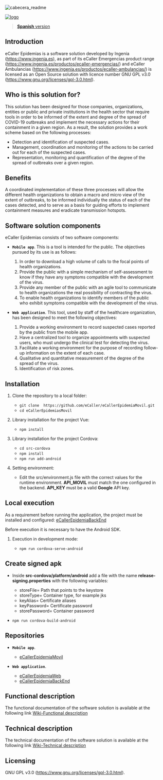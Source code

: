 ![cabecera_readme](/docs/img/cabecera_readme.png)

[![logo](/docs/img/logo.png)](https://www.ingenia.es)

> [**Spanish** version](https://github.com/eCaller/eCallerEpidemiaMovil/)

## Introduction

eCaller Epidemias is a software solution developed by Ingenia (https://www.ingenia.es), as part of its eCaller Emergencias product range (https://www.ingenia.es/productos/ecaller-emergencias/) and eCaller Ambulancias (https://www.ingenia.es/productos/ecaller-ambulancias/) is licensed as an Open Source solution with licence number GNU GPL v3.0 (https://www.gnu.org/licenses/gpl-3.0.html).

## Who is this solution for?

This solution has been designed for those companies, organizations, entities or public and private institutions in the health sector that require tools in order to be informed of the extent and degree of the spread of COVID-19 outbreaks and implement the necessary actions for their containment in a given region. As a result, the solution provides a work scheme based on the following processes:

* Detection and identification of suspected cases.
* Management, coordination and monitoring of the actions to be carried out for each of the suspected cases.
* Representation, monitoring and quantification of the degree of the spread of outbreaks over a given region.

## Benefits

A coordinated implementation of these three processes will allow the different health organizations to obtain a macro and micro view of the extent of outbreaks, to be informed individually the status of each of the cases detected, and to serve as a basis for guiding efforts to implement containment measures and eradicate transmission hotspots.

## Software solution components

eCaller Epidemias consists of two software components:

* **`Mobile app`**. This is a tool is intended for the public. The objectives pursued by its use is as follows:
    1. In order to download a high volume of calls to the focal points of health organizations.
    2. Provide the public with a simple mechanism of self-assessment to know if they have any symptoms compatible with the development of the virus.
    3. Provide any member of the public with an agile tool to communicate to health organizations the real possibility of contracting the virus.
    4. To enable health organizations to identify members of the public who exhibit symptoms compatible with the development of the virus.

* **`Web application`**. This tool, used by staff of the healthcare organization, has been designed to meet the following objectives:
    1. Provide a working environment to record suspected cases reported by the public from the mobile app.
    2. Have a centralized tool to organize appointments with suspected users, who must undergo the clinical test for detecting the virus.
    3. Facilitate a working environment for the purpose of recording follow-up information on the extent of each case.
    4. Qualitative and quantitative measurement of the degree of the spread of the virus.
    5. Identification of risk zones.

## Installation

1. Clone the repository to a local folder:
    * `git clone  https://github.com/eCaller/eCallerEpidemiaMovil.git`
    * `cd eCallerEpidemiasMovil`

2. Library installation for the project Vue:
    * `npm install`

3. Library installation for the project Cordova:
    * `cd src-cordova`
    * `npm install`
    * `npm run add-android`

4. Setting environment:
    * Edit the src/environment.js file with the correct values for the runtime environment. **API_MOVIL** must match the one configured in the backend. **API_KEY** must be a valid **Google** API key.

## Local execution

As a requirement before running the application, the project must be installed and configured: [eCallerEpidemiaBackEnd](https://github.com/eCaller/eCallerEpidemiaBackEnd/blob/master/README-EN.md)

Before execution it is necessary to have the Android SDK.

1. Execution in development mode:

    * `npm run cordova-serve-android`

## Create signed apk

* Inside **src-cordova/platform/android** add a file with the name **release-signing.properties** with the following variables:         
    * storeFile= Path that points to the keystore
    * storeType= Container type, for example jks
    * keyAlias= Certificate aliases
    * keyPassword= Certificate password
    * storePassword= Container password

* `npm run cordova-build-android`

## Repositories

* **`Mobile app`**.
    - [eCallerEpidemiaMovil](https://github.com/eCaller/eCallerEpidemiaMovil/blob/master/README-EN.md)

* **`Web application`**.
    - [eCallerEpidemiaWeb](https://github.com/eCaller/eCallerEpidemiaWeb/blob/master/README-EN.md)
    - [eCallerEpidemiaBackEnd](https://github.com/eCaller/eCallerEpidemiaBackEnd/blob/master/README-EN.md)

## Functional description

The functional documentation of the software solution is available at the following link [Wiki-Functional description](https://github.com/eCaller/eCallerEpidemiaMovil/wiki/functional-description)

## Technical description

The technical documentation of the software solution is available at the following link [Wiki-Technical description](https://github.com/eCaller/eCallerEpidemiaMovil/wiki/technical-description)

## Licensing

GNU GPL v3.0 (https://www.gnu.org/licenses/gpl-3.0.html).
